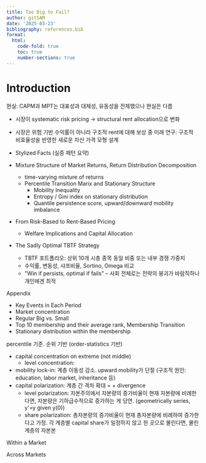 ```yaml
---
title: Too Big to Fail?
author: gitSAM
date: '2025-03-23'
bibliography: references.bib
format:
  html:
    code-fold: true
    toc: true
    number-sections: true
---
```


# Introduction

현실: CAPM과 MPT는 대표성과 대체성, 유동성을 전제했으나 현실은 다름
- 시장이 systematic risk pricing → structural rent allocation으로 변화
- 시장은 위험 기반 수익률이 아니라 구조적 rent에 대해 보상 중
미래 연구: 구조적 비효율성을 반영한 새로운 자산 가격 모형 설계

- Stylized Facts (실증 패턴 요약)
- Mixture Structure of Market Returns, Return Distribution Decomposition
  - time-varying mixture of returns
  - Percentile Transition Marix and Stationary Structure
    - Mobility Inequality
    - Entropy / Gini index on stationary distribution
    - Quantile persistence score, upward/downward mobility imbalance
- From Risk-Based to Rent-Based Pricing
  - Welfare Implications and Capital Allocation
- The Sadly Optimal TBTF Strategy
  - TBTF 포트폴리오: 상위 10개 시총 종목 동일 비중 또는 내부 경쟁 가중치
  - 수익률, 변동성, 샤프비율, Sortino, Omega 비교
  - "Win if persists, optimal if fails" – 사회 전체로는 전략의 붕괴가 바람직하나 개인에겐 최적

Appendix
- Key Events in Each Period
- Market concentration
- Regular Big vs. Small
- Top 10 membership and their average rank, Membership Transition
- Stationary distribution within the membership

percentile 기준. 순위 기반 (order-statistics 기반) 
- capital concentration on extreme (not middle)
  - level concentration: 
- mobility lock-in: 계층 이동성 감소. upward mobility가 단절 (구조적 원인: education, labor market, inheritance 등)
- capital polarization: 계층 간 격차 확대 = + divergence
  - level polarization: 자본주의에서 자본량의 증가비율이 현재 자본량에 비례한다면, 자본량은 기하급수적으로 증가하는 게 당연. (geometrically series, y'=y given y(0)) 
  - share polarization: 총자본량의 증가비율이 현재 총자본량에 비례하여 증가한다고 가정. 각 계층별 capital share가 일정하지 않고 한 곳으로 몰린다면, 몰린 계층의 자본본 

Within a Market

Across Markets


